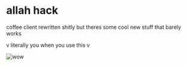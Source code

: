 # allah hack

coffee client rewritten shitly but theres some cool new stuff that barely works

v literally you when you use this v

![wow](https://cdn.discordapp.com/attachments/773640554369908776/962149300522074203/image0.gif)
